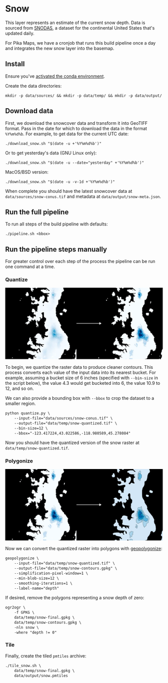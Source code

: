 # Snow

This layer represents an estimate of the current snow depth. Data is sourced from [SNODAS](https://nsidc.org/data/g02158/versions/1), a dataset for the continental United States that's updated daily.

For Pika Maps, we have a cronjob that runs this build pipeline once a day and integrates the new snow layer into the basemap.

## Install

Ensure you've [activated the conda environment](../../README.md#building-datasets).

Create the data directories:

```
mkdir -p data/sources/ && mkdir -p data/temp/ && mkdir -p data/output/
```

## Download data

First, we download the snowcover data and transform it into GeoTIFF format. Pass in the date for which to download the data in the format `%Y%m%d%b`. For example, to get data for the current UTC date:

```
./download_snow.sh "$(date -u +'%Y%m%d%b')"
```

Or to get yesterday's data (GNU Linux only):

```
./download_snow.sh "$(date -u --date="yesterday" +'%Y%m%d%b')"
```

MacOS/BSD version:

```
./download_snow.sh "$(date -u -v-1d +'%Y%m%d%b')"
```

When complete you should have the latest snowcover data at `data/sources/snow-conus.tif` and metadata at `data/output/snow-meta.json`.

## Run the full pipeline

To run all steps of the build pipeline with defaults:

```
./pipeline.sh <bbox>
```

## Run the pipeline steps manually

For greater control over each step of the process the pipeline can be run one command at a time.

### Quantize

![Quantizing the raster](images/quantize.webp)

To begin, we quantize the raster data to produce cleaner contours. This process converts each value of the input data into its nearest bucket. For example, assuming a bucket size of 6 inches (specified with `--bin-size` in the script below), the value 4.3 would get bucketed into 6, the value 10.9 to 12, and so on.

We can also provide a bounding box with `--bbox` to crop the dataset to a smaller region.

```
python quantize.py \
    --input-file="data/sources/snow-conus.tif" \
    --output-file="data/temp/snow-quantized.tif" \
    --bin-size=12 \
    --bbox="-123.417224,43.022586,-118.980589,45.278084"
```

Now you should have the quantized version of the snow raster at `data/temp/snow-quantized.tif`.

### Polygonize

![Polygonizing the raster with geopolygonize](images/geopolygonize.webp)

Now we can convert the quantized raster into polygons with [geopolygonize](https://github.com/rainflame/geopolygonize/):

```
geopolygonize \
    --input-file="data/temp/snow-quantized.tif" \
    --output-file="data/temp/snow-contours.gpkg" \
    --simplification-pixel-window=1 \
    --min-blob-size=12 \
    --smoothing-iterations=1 \
    --label-name="depth"
```

If desired, remove the polygons representing a snow depth of zero:

```
ogr2ogr \
    -f GPKG \
    data/temp/snow-final.gpkg \
    data/temp/snow-contours.gpkg \
    -nln snow \
    -where "depth != 0"
```

### Tile

Finally, create the tiled `pmtiles` archive:

```
./tile_snow.sh \
    data/temp/snow-final.gpkg \
    data/output/snow.pmtiles
```
